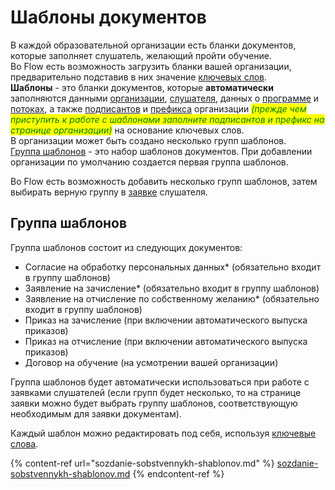# Шаблоны документов

В каждой образовательной организации есть бланки документов, которые заполняет слушатель, желающий пройти обучение. \
Во Flow есть возможность загрузить бланки вашей организации, предварительно подставив в них значение [ключевых слов](klyuchevye-slova.md).  \
**Шаблоны** - это бланки документов, которые **автоматически** заполняются данными [организации](../), [слушателя](../../slushateli/zayavki/), данных о [программе](../../obuchenie/programma/) и [потоках](../../obuchenie/programma/potok/), а также [подписантов](../podpisanty.md) и [префикса](prefiks-organizacii-dlya-generiruemykh-dokumentov.md) организации  _<mark style="color:green;">(прежде чем приступить к работе с шаблонами заполните подписантов и префикс на странице организации)</mark>_ на основание ключевых слов.\
В организации может быть создано несколько групп шаблонов. \
[Группа шаблонов](./#gruppa-shablonov) - это набор шаблонов документов. При добавлении организации по умолчанию создается первая группа шаблонов.

Во Flow есть возможность добавить несколько групп шаблонов, затем выбирать верную группу в [заявке](../../slushateli/zayavki/sposoby-sozdaniya-zayavok.md) слушателя.

## **Группа шаблонов**

Группа шаблонов состоит из следующих документов:

* Согласие на обработку персональных данных\* (обязательно входит в группу шаблонов)
* Заявление на зачисление\* (обязательно входит в группу шаблонов)
* Заявление на отчисление по собственному желанию\* (обязательно входит в группу шаблонов)
* Приказ на зачисление (при включении автоматического выпуска приказов)
* Приказ на отчисление (при включении автоматического выпуска приказов)
* Договор на обучение (на усмотрении вашей организации)

Группа шаблонов будет автоматически использоваться при работе с заявками слушателей (если групп будет несколько, то на странице заявки можно будет выбрать группу шаблонов, соответствующую необходимым для заявки документам).

Каждый шаблон можно редактировать под себя, используя [ключевые слова](klyuchevye-slova.md).

{% content-ref url="sozdanie-sobstvennykh-shablonov.md" %}
[sozdanie-sobstvennykh-shablonov.md](sozdanie-sobstvennykh-shablonov.md)
{% endcontent-ref %}
